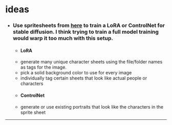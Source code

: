 # ideas
* ### Use spritesheets from [here](https://sanderfrenken.github.io/Universal-LPC-Spritesheet-Character-Generator/) to train a LoRA or ControlNet for stable diffusion. I think trying to train a full model training would warp it too much with this setup.
  * #### LoRA
  * generate many unique character sheets using the file/folder names as tags for the image.
  * pick a solid background color to use for every image
  * individually tag certain sheets that look like actual people or characters
  * #### ControlNet
  * generate or use existing portraits that look like the characters in the sprite sheet
***
